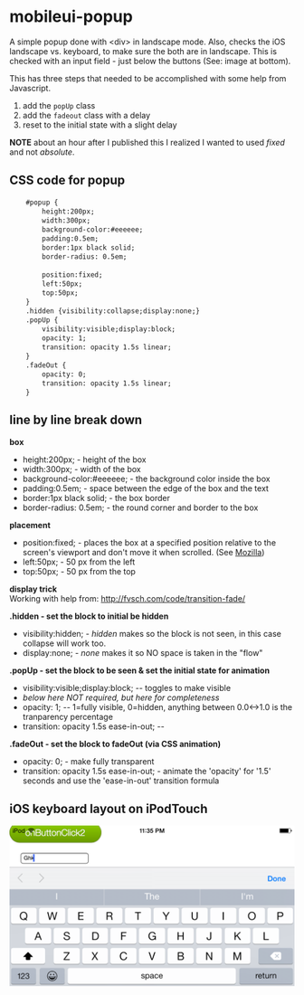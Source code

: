 # mobileui-popup
A simple popup done with &lt;div> in landscape mode.
Also, checks the iOS landscape vs. keyboard, to make sure the both are in landscape. This is checked with an input field - just below the buttons (See: image at bottom).

This has three steps that needed to be accomplished with some help from Javascript.

1. add the ```popUp``` class
2. add the ```fadeout``` class with a delay
3. reset to the initial state with a slight delay

**NOTE** about an hour after I published this I realized I wanted to used _fixed_ and not *absolute*.


## CSS code for popup ##
```
    #popup {
        height:200px;
        width:300px;
        background-color:#eeeeee;
        padding:0.5em;
        border:1px black solid;
        border-radius: 0.5em;

        position:fixed;
        left:50px;
        top:50px;
    }
    .hidden {visibility:collapse;display:none;}
    .popUp {
        visibility:visible;display:block;
        opacity: 1;
        transition: opacity 1.5s linear;
    }
    .fadeOut {
        opacity: 0;
        transition: opacity 1.5s linear;
    }
```

## line by line break down ##

**box**

* height:200px;  - height of the box
* width:300px;   - width of the box
* background-color:#eeeeee; - the background color inside the box
* padding:0.5em; - space between the edge of the box and the text
* border:1px black solid; - the box border
* border-radius: 0.5em; - the round corner and border to the box

**placement**

* position:fixed; - places the box at a specified position relative to the screen's viewport and don't move it when scrolled. (See [Mozilla](https://developer.mozilla.org/en-US/docs/Web/CSS/position))
* left:50px; - 50 px from the left
* top:50px; - 50 px from the top

**display trick**<br>
Working with help from: http://fvsch.com/code/transition-fade/

**.hidden - set the block to initial be hidden**
* visibility:hidden; - *hidden* makes so the block is not seen, in this case collapse will work too.
* display:none; - *none* makes it so NO space is taken in the "flow"


**.popUp - set the block to be seen & set the initial state for animation**
* visibility:visible;display:block; -- toggles to make visible
* *below here NOT required, but here for completeness*
* opacity: 1; -- 1=fully visible, 0=hidden, anything between 0.0&lt;-&gt;1.0 is the tranparency percentage
* transition: opacity 1.5s ease-in-out; -- 

**.fadeOut - set the block to fadeOut (via CSS animation)**
* opacity: 0; - make fully transparent
* transition: opacity 1.5s ease-in-out; - animate the 'opacity' for '1.5' seconds and use the 'ease-in-out' transition formula

## iOS keyboard layout on iPodTouch ##

![iOS keyboard layout](IMG_0020.png)
